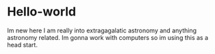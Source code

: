 # Hello-world
Im new here
I am really into extragagalatic astronomy and anything astronomy related. Im gonna work with computers so im using this as a head start.
